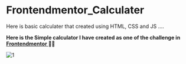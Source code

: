 # Frontendmentor_Calculater
 Here is basic calculater that created using HTML, CSS and JS ....
 
 **Here is the Simple calculator I have created as one of the challenge in [Frontendmentor ](https://www.frontendmentor.io/)** 🚀🚀

![1](https://user-images.githubusercontent.com/92816807/146245423-b4b3fe73-9dd5-4675-80ac-147c9a0a0d82.JPG)
